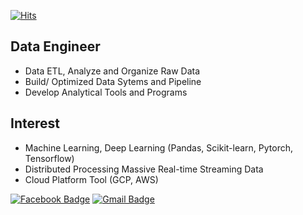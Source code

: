[![Hits](https://hits.seeyoufarm.com/api/count/incr/badge.svg?url=https%3A%2F%2Fgithub.com%2Fchaewon-ygy&count_bg=%2379C83D&title_bg=%23555555&icon=&icon_color=%23E7E7E7&title=hits&edge_flat=false)](https://hits.seeyoufarm.com)

Data Engineer
-------------
* Data ETL, Analyze and Organize Raw Data
* Build/ Optimized Data Sytems and Pipeline
* Develop Analytical Tools and Programs

Interest
--------
* Machine Learning, Deep Learning (Pandas, Scikit-learn, Pytorch, Tensorflow)
* Distributed Processing Massive Real-time Streaming Data
* Cloud Platform Tool (GCP, AWS)

<!--
**neolcw/neolcw** is a ✨ _special_ ✨ repository because its `README.md` (this file) appears on your GitHub profile.

Here are some ideas to get you started:

- 🔭 I’m currently working on ...
- 🌱 I’m currently learning ...
- 👯 I’m looking to collaborate on ...
- 🤔 I’m looking for help with ...
- 💬 Ask me about ...
- 📫 How to reach me: ...
- 😄 Pronouns: ...
- ⚡ Fun fact: ...
-->

[![Facebook Badge](https://img.shields.io/badge/facebook-1877f2?style=flat-square&logo=facebook&logoColor=white&link=https://www.facebook.com/chaewon.lee.3304)](https://www.facebook.com/chaewon.lee.3304)
[![Gmail Badge](https://img.shields.io/badge/Gmail-d14836?style=flat-square&logo=Gmail&logoColor=white&link=mailto:neolcw@gmail.com)](mailto:neolcw@gmail.com)
